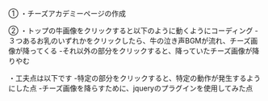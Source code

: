 <!-- reference --------------------
①課題内容（どんな作品か）
　-必要あれば操作方法等こちらに記載
②工夫した点・こだわった点
③質問・疑問（あれば）
④その他（感想、シェアしたいことなんでも）
 ---------------------------------->

 ①
 ・チーズアカデミーページの作成

 ②
・トップの牛画像をクリックすると以下のように動くようにコーディング
    -３つあるお乳のいずれかをクリックしたら、牛の泣き声BGMが流れ、チーズ画像が降ってくる
    -それ以外の部分をクリックすると、降っていたチーズ画像が降りやむ

・工夫点は以下です
    -特定の部分をクリックすると、特定の動作が発生するようにした点
    -チーズ画像を降らすために、jqueryのプラグインを使用してみた点
